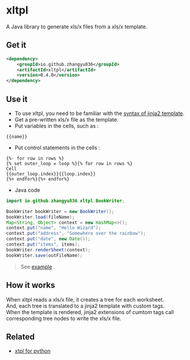 
# xltpl
A Java library to generate xls/x files from a xls/x template.


## Get it

```xml
<dependency>
    <groupId>io.github.zhangyu836</groupId>
    <artifactId>xltpl</artifactId>
    <version>0.4.0</version>
</dependency>
```


## Use it

*   To use xltpl, you need to be familiar with the [syntax of jinja2 template](https://jinja.palletsprojects.com/).
*   Get a pre-written xls/x file as the template.
*   Put variables in the cells, such as : 

```jinja2
{{name}}
```
  
*   Put control statements in the cells :

```jinja2
{%- for row in rows %}
{% set outer_loop = loop %}{% for row in rows %}
Cell
{{outer_loop.index}}{{loop.index}}
{%+ endfor%}{%+ endfor%}
```

* Java code
```java
import io.github.zhangyu836.xltpl.BookWriter;
```

```java
BookWriter bookWriter = new BookWriter();
bookWriter.load(fileName);
Map<String, Object> context = new HashMap<>();
context.put("name", "Hello Wizard");
context.put("address", "Somewhere over the rainbow");
context.put("date", new Date());
context.put("items", items);
bookWriter.renderSheet(context);
bookWriter.save(outFileName);
```

> See [example](https://github.com/zhangyu836/xltpl4java/tree/main/example/src/main/java) .
 
## How it works

When xltpl reads a xls/x file, it creates a tree for each worksheet.  
And, each tree is translated to a jinja2 template with custom tags.  
When the template is rendered, jinja2 extensions of cumtom tags call corresponding tree nodes to write the xls/x file.



## Related
* [xtpl for python](https://github.com/zhangyu836/xltpl)

